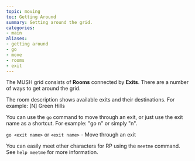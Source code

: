 ```yaml
---
topic: moving
toc: Getting Around
summary: Getting around the grid.
categories:
- main
aliases:
- getting around
- go
- move
- rooms
- exit
---
```

The MUSH grid consists of **Rooms** connected by **Exits**.  There are a number of ways to get around the grid.

The room description shows available exits and their destinations.  For example:
      [N] Green Hills
      
You can use the `go` command to move through an exit, or just use the exit name as a shortcut.  For example:  "go n" or simply "n".

`go <exit name>` or `<exit name>` - Move through an exit
    
You can easily meet other characters for RP using the `meetme` command.  See `help meetme` for more information.
